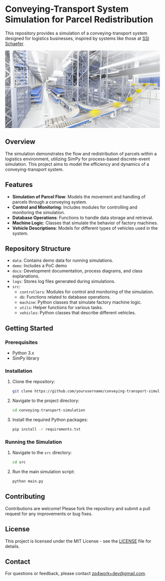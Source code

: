 # Conveying-Transport System Simulation for Parcel Redistribution

This repository provides a simulation of a conveying-transport system designed for logistics businesses, inspired by systems like those at [SSI Schaefer](https://www.ssi-schaefer.com/en-au/products/conveying-transport).

![conveying](./docs/container-and-carton-conveyor-system-dam-image-en-1029-.png)

## Overview

The simulation demonstrates the flow and redistribution of parcels within a logistics environment, utilizing SimPy for process-based discrete-event simulation. This project aims to model the efficiency and dynamics of a conveying-transport system.

## Features

- **Simulation of Parcel Flow**: Models the movement and handling of parcels through a conveying system.
- **Control and Monitoring**: Includes modules for controlling and monitoring the simulation.
- **Database Operations**: Functions to handle data storage and retrieval.
- **Machine Logic**: Classes that simulate the behavior of factory machines.
- **Vehicle Descriptions**: Models for different types of vehicles used in the system.

## Repository Structure

- `data`: Contains demo data for running simulations.
- `demo`: Includes a PoC demo
- `docs`: Development documentation, process diagrams, and class explanations.
- `logs`: Stores log files generated during simulations.
- `src`: 
  - `controllers`: Modules for control and monitoring of the simulation.
  - `db`: Functions related to database operations.
  - `machine`: Python classes that simulate factory machine logic.
  - `utils`: Helper functions for various tasks.
  - `vehicles`: Python classes that describe different vehicles.

## Getting Started

### Prerequisites

- Python 3.x
- SimPy library

### Installation

1. Clone the repository:
   ```bash
   git clone https://github.com/yourusername/conveying-transport-simulation.git
   ```
2. Navigate to the project directory:
   ```bash
   cd conveying-transport-simulation
   ```
3. Install the required Python packages:
   ```bash
   pip install -r requirements.txt
   ```

### Running the Simulation

1. Navigate to the `src` directory:
   ```bash
   cd src
   ```
2. Run the main simulation script:
   ```bash
   python main.py
   ```

## Contributing

Contributions are welcome! Please fork the repository and submit a pull request for any improvements or bug fixes.

## License

This project is licensed under the MIT License - see the [LICENSE](LICENSE) file for details.

## Contact

For questions or feedback, please contact [zp4work+dev@gmail.com](mailto:zp4work+dev@gmail.com).
